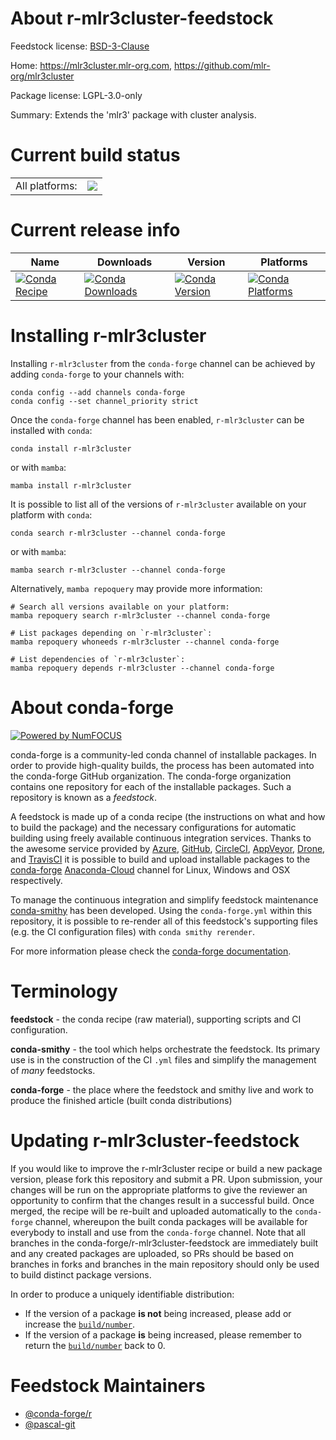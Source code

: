About r-mlr3cluster-feedstock
=============================

Feedstock license: [BSD-3-Clause](https://github.com/conda-forge/r-mlr3cluster-feedstock/blob/main/LICENSE.txt)

Home: https://mlr3cluster.mlr-org.com, https://github.com/mlr-org/mlr3cluster

Package license: LGPL-3.0-only

Summary: Extends the 'mlr3' package with cluster analysis.

Current build status
====================


<table><tr><td>All platforms:</td>
    <td>
      <a href="https://dev.azure.com/conda-forge/feedstock-builds/_build/latest?definitionId=11748&branchName=main">
        <img src="https://dev.azure.com/conda-forge/feedstock-builds/_apis/build/status/r-mlr3cluster-feedstock?branchName=main">
      </a>
    </td>
  </tr>
</table>

Current release info
====================

| Name | Downloads | Version | Platforms |
| --- | --- | --- | --- |
| [![Conda Recipe](https://img.shields.io/badge/recipe-r--mlr3cluster-green.svg)](https://anaconda.org/conda-forge/r-mlr3cluster) | [![Conda Downloads](https://img.shields.io/conda/dn/conda-forge/r-mlr3cluster.svg)](https://anaconda.org/conda-forge/r-mlr3cluster) | [![Conda Version](https://img.shields.io/conda/vn/conda-forge/r-mlr3cluster.svg)](https://anaconda.org/conda-forge/r-mlr3cluster) | [![Conda Platforms](https://img.shields.io/conda/pn/conda-forge/r-mlr3cluster.svg)](https://anaconda.org/conda-forge/r-mlr3cluster) |

Installing r-mlr3cluster
========================

Installing `r-mlr3cluster` from the `conda-forge` channel can be achieved by adding `conda-forge` to your channels with:

```
conda config --add channels conda-forge
conda config --set channel_priority strict
```

Once the `conda-forge` channel has been enabled, `r-mlr3cluster` can be installed with `conda`:

```
conda install r-mlr3cluster
```

or with `mamba`:

```
mamba install r-mlr3cluster
```

It is possible to list all of the versions of `r-mlr3cluster` available on your platform with `conda`:

```
conda search r-mlr3cluster --channel conda-forge
```

or with `mamba`:

```
mamba search r-mlr3cluster --channel conda-forge
```

Alternatively, `mamba repoquery` may provide more information:

```
# Search all versions available on your platform:
mamba repoquery search r-mlr3cluster --channel conda-forge

# List packages depending on `r-mlr3cluster`:
mamba repoquery whoneeds r-mlr3cluster --channel conda-forge

# List dependencies of `r-mlr3cluster`:
mamba repoquery depends r-mlr3cluster --channel conda-forge
```


About conda-forge
=================

[![Powered by
NumFOCUS](https://img.shields.io/badge/powered%20by-NumFOCUS-orange.svg?style=flat&colorA=E1523D&colorB=007D8A)](https://numfocus.org)

conda-forge is a community-led conda channel of installable packages.
In order to provide high-quality builds, the process has been automated into the
conda-forge GitHub organization. The conda-forge organization contains one repository
for each of the installable packages. Such a repository is known as a *feedstock*.

A feedstock is made up of a conda recipe (the instructions on what and how to build
the package) and the necessary configurations for automatic building using freely
available continuous integration services. Thanks to the awesome service provided by
[Azure](https://azure.microsoft.com/en-us/services/devops/), [GitHub](https://github.com/),
[CircleCI](https://circleci.com/), [AppVeyor](https://www.appveyor.com/),
[Drone](https://cloud.drone.io/welcome), and [TravisCI](https://travis-ci.com/)
it is possible to build and upload installable packages to the
[conda-forge](https://anaconda.org/conda-forge) [Anaconda-Cloud](https://anaconda.org/)
channel for Linux, Windows and OSX respectively.

To manage the continuous integration and simplify feedstock maintenance
[conda-smithy](https://github.com/conda-forge/conda-smithy) has been developed.
Using the ``conda-forge.yml`` within this repository, it is possible to re-render all of
this feedstock's supporting files (e.g. the CI configuration files) with ``conda smithy rerender``.

For more information please check the [conda-forge documentation](https://conda-forge.org/docs/).

Terminology
===========

**feedstock** - the conda recipe (raw material), supporting scripts and CI configuration.

**conda-smithy** - the tool which helps orchestrate the feedstock.
                   Its primary use is in the construction of the CI ``.yml`` files
                   and simplify the management of *many* feedstocks.

**conda-forge** - the place where the feedstock and smithy live and work to
                  produce the finished article (built conda distributions)


Updating r-mlr3cluster-feedstock
================================

If you would like to improve the r-mlr3cluster recipe or build a new
package version, please fork this repository and submit a PR. Upon submission,
your changes will be run on the appropriate platforms to give the reviewer an
opportunity to confirm that the changes result in a successful build. Once
merged, the recipe will be re-built and uploaded automatically to the
`conda-forge` channel, whereupon the built conda packages will be available for
everybody to install and use from the `conda-forge` channel.
Note that all branches in the conda-forge/r-mlr3cluster-feedstock are
immediately built and any created packages are uploaded, so PRs should be based
on branches in forks and branches in the main repository should only be used to
build distinct package versions.

In order to produce a uniquely identifiable distribution:
 * If the version of a package **is not** being increased, please add or increase
   the [``build/number``](https://docs.conda.io/projects/conda-build/en/latest/resources/define-metadata.html#build-number-and-string).
 * If the version of a package **is** being increased, please remember to return
   the [``build/number``](https://docs.conda.io/projects/conda-build/en/latest/resources/define-metadata.html#build-number-and-string)
   back to 0.

Feedstock Maintainers
=====================

* [@conda-forge/r](https://github.com/conda-forge/r/)
* [@pascal-git](https://github.com/pascal-git/)

